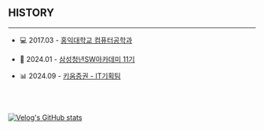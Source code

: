 
## HISTORY

----

- 💻 2017.03 - [홍익대학교 컴퓨터공학과](https://wwwce.hongik.ac.kr/dept/index.html) 

- 🏫 2024.01 - [삼성청년SW아카데미 11기](https://www.ssafy.com/ksp/jsp/swp/swpMain.jsp)

- 📊 2024.09 - [키움증권 - IT기획팀](https://www3.kiwoom.com/h/main)

<br>
<br>

[![Velog's GitHub stats](https://velog-readme-stats.vercel.app/api?name=sheisalice606)](https://velog.io/@sheisalice606/%EC%B7%A8%EC%A4%80%EC%9D%98-%EB%81%9D%EC%9C%BC%EB%A1%9C-%EC%A0%81%EB%8A%94-%ED%9A%8C%EA%B3%A0)
